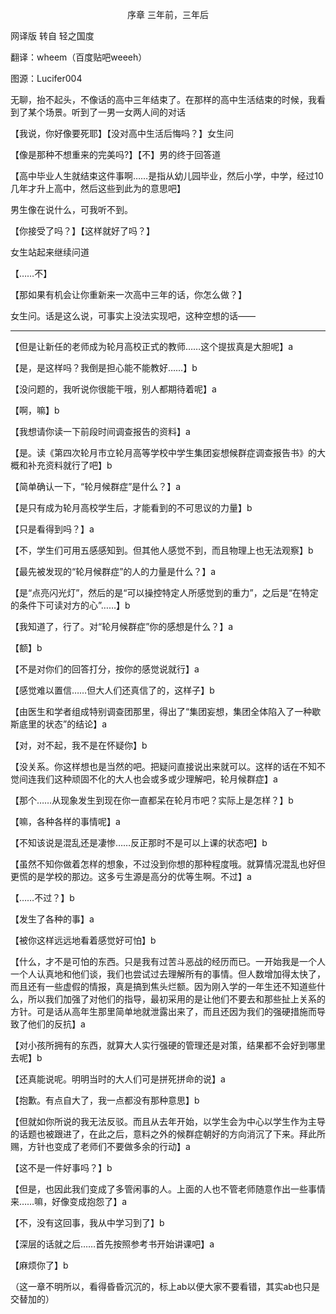 <p align="center">序章 三年前，三年后</p>

网译版 转自 轻之国度

翻译：wheem（百度贴吧weeeh）

图源：Lucifer004

无聊，抬不起头，不像话的高中三年结束了。在那样的高中生活结束的时候，我看到了某个场景。听到了一男一女两人间的对话

【我说，你好像要死耶】【没对高中生活后悔吗？】女生问

【像是那种不想重来的完美吗?】【不】男的终于回答道

【高中毕业人生就结束这件事啊……是指从幼儿园毕业，然后小学，中学，经过10几年才升上高中，然后这些到此为的意思吧】

男生像在说什么，可我听不到。

【你接受了吗？】【这样就好了吗？】

女生站起来继续问道

【……不】

【那如果有机会让你重新来一次高中三年的话，你怎么做？】

女生问。话是这么说，可事实上没法实现吧，这种空想的话——

****

【但是让新任的老师成为轮月高校正式的教师……这个提拔真是大胆呢】a

【是，是这样吗？我倒是担心能不能教好……】b

【没问题的，我听说你很能干哦，别人都期待着呢】a

【啊，嘛】b

【我想请你读一下前段时间调查报告的资料】a

【是。读《第四次轮月市立轮月高等学校中学生集团妄想候群症调查报告书》的大概和补充资料就行了吧】b

【简单确认一下，“轮月候群症”是什么？】a

【是只有成为轮月高校学生后，才能看到的不可思议的力量】b

【只是看得到吗？】a

【不，学生们可用五感感知到。但其他人感觉不到，而且物理上也无法观察】b

【最先被发现的“轮月候群症”的人的力量是什么？】a

【是“点亮闪光灯”，然后的是“可以操控特定人所感觉到的重力”，之后是“在特定的条件下可读对方的心”……】b

【我知道了，行了。对“轮月候群症”你的感想是什么？】a

【额】b

【不是对你们的回答打分，按你的感觉说就行】a

【感觉难以置信……但大人们还真信了的，这样子】b

【由医生和学者组成特别调查团那里，得出了“集团妄想，集团全体陷入了一种歇斯底里的状态”的结论】a

【对，对不起，我不是在怀疑你】b

【没关系。你这样想也是当然的吧。把疑问直接说出来就可以。这样的话在不知不觉间连我们这种顽固不化的大人也会或多或少理解吧，轮月候群症】a

【那个……从现象发生到现在你一直都呆在轮月市吧？实际上是怎样？】b

【嘛，各种各样的事情呢】a

【不知该说是混乱还是凄惨……反正那时不是可以上课的状态吧】b

【虽然不知你做着怎样的想象，不过没到你想的那种程度哦。就算情况混乱也好但更慌的是学校的那边。这多亏生源是高分的优等生啊。不过】a

【……不过？】b

【发生了各种的事】a

【被你这样远远地看着感觉好可怕】b

【什么，才不是可怕的东西。只是我有过苦斗恶战的经历而已。一开始我是一个人一个人认真地和他们谈，我们也尝试过去理解所有的事情。但人数增加得太快了，而且还有一些虚假的情报，真是搞到焦头烂额。因为刚入学的一年生还不知道些什么，所以我们加强了对他们的指导，最初采用的是让他们不要去和那些扯上关系的方针。可是话从高年生那里简单地就泄露出来了，而且还因为我们的强硬措施而导致了他们的反抗】a

【对小孩所拥有的东西，就算大人实行强硬的管理还是对策，结果都不会好到哪里去呢】b

【还真能说呢。明明当时的大人们可是拼死拼命的说】a

【抱歉。有点自大了，我一点都没有那种意思】b

【但就如你所说的我无法反驳。而且从去年开始，以学生会为中心以学生作为主导的话题也被跟进了，在此之后，意料之外的候群症朝好的方向消沉了下来。拜此所赐，方针也变成了老师们不要做多余的行动】a

【这不是一件好事吗？】b

【但是，也因此我们变成了多管闲事的人。上面的人也不管老师随意作出一些事情来……嘛，好像变成抱怨了】a

【不，没有这回事，我从中学习到了】b

【深层的话就之后……首先按照参考书开始讲课吧】a

【麻烦你了】b

（这一章不明所以，看得昏昏沉沉的，标上ab以便大家不要看错，其实ab也只是交替加的）

